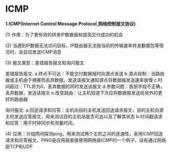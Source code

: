 # ICMP


**1.ICMP(Internet Control Message Protocol,网络控制报文协议)**

(1) 作用：为了更有效的转发IP数据报和提高交付成功的机会

(2) 当遇到IP数据无法访问目标、IP路由器无法按当前的传输速率转发数据包等情况时，会自动发送ICMP消息

(3) 报文类型：差错报告报文和询问报文

差错报告报文:
a.终点不可达：不能交付数据报时向源点发送
b.源点抑制：当路由器或主机由于拥塞而丢弃数据，发送该报文通知源点将数据报发送速率放慢
c.时间超过：TTL将为0，丢弃数据的同时发送该报文
d.参数问题：首部字段不正确，丢弃数据，发送该报文
e.改变路由：让主机知道下次应将数据报发送给另外的更好的路由器

询问报文:
a.回送请求和应答：主机向目的主机发送回送请求报文，目的主机向源主机发送应答报文，用来测试目的主机站是否可达以及了解其状态
b.时间戳请求和应答：用于时钟同步和测量时间。

(4) 应用：分组网间探测ping，用来测试两个主机之间的连通性，采用ICMP回送请求和应答报文，PING是应用层直接使用网络层ICMP的一个例子，没有通过网络层TCP和UDP
